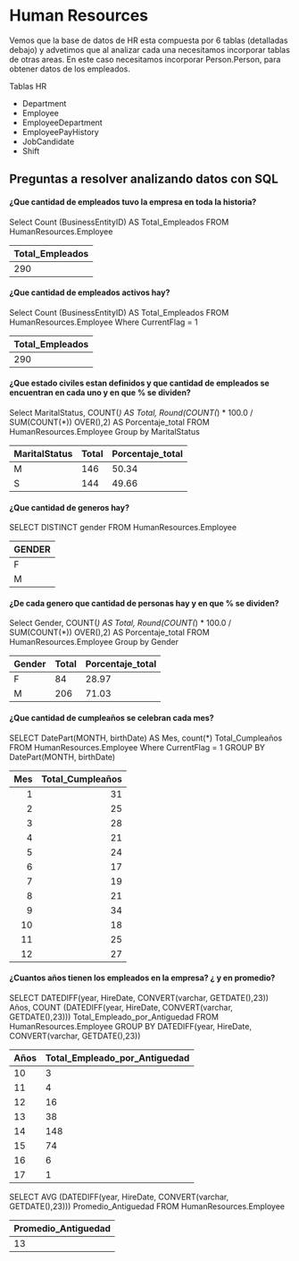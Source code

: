 # Human Resources

Vemos que la base de datos de HR esta compuesta por 6 tablas (detalladas debajo) y advetimos que al analizar cada una necesitamos incorporar tablas de otras areas. En este caso necesitamos incorporar Person.Person, para obtener datos de los empleados.

Tablas HR
* Department
* Employee
* EmployeeDepartment
* EmployeePayHistory
* JobCandidate
* Shift

## Preguntas a resolver analizando datos con SQL

#### ¿Que cantidad de empleados tuvo la empresa en toda la historia?

Select Count (BusinessEntityID) AS Total_Empleados 
FROM HumanResources.Employee

|Total_Empleados|
|---------------|
|290		|

#### ¿Que cantidad de empleados activos hay?

Select Count (BusinessEntityID) AS Total_Empleados 
FROM HumanResources.Employee
Where CurrentFlag = 1

|Total_Empleados|
|---------------|
|290		|

#### ¿Que estado civiles estan definidos y que cantidad de empleados se encuentran en cada uno y en que % se dividen?

Select MaritalStatus, 
	COUNT(*) AS Total,
	Round(COUNT(*) * 100.0 / SUM(COUNT(*)) OVER(),2) AS Porcentaje_total
FROM HumanResources.Employee
Group by MaritalStatus

| MaritalStatus | Total | Porcentaje_total |
|---------------|-------|------------------|
| M             | 146   | 50.34            |
| S             | 144   | 49.66            |

#### ¿Que cantidad de generos hay?

SELECT DISTINCT gender FROM HumanResources.Employee

|GENDER |
|-------|
|F	|
|M	|

#### ¿De cada genero que cantidad de personas hay y en que % se dividen?

Select Gender, 
		COUNT(*) AS Total,
		Round(COUNT(*) * 100.0 / SUM(COUNT(*)) OVER(),2) AS Porcentaje_total
FROM HumanResources.Employee
Group by Gender

| Gender | Total | Porcentaje_total |
|--------|-------|------------------|
| F      | 84    | 28.97            |
| M      | 206   | 71.03            |

#### ¿Que cantidad de cumpleaños se celebran cada mes?

SELECT DatePart(MONTH, birthDate) AS Mes,
	count(*) Total_Cumpleaños	
FROM HumanResources.Employee
Where CurrentFlag = 1
GROUP BY DatePart(MONTH, birthDate)

| Mes | Total_Cumpleaños |
|----:|-----------------:|
| 1   |               31 |
| 2   |               25 |
| 3   |               28 |
| 4   |               21 |
| 5   |               24 |
| 6   |               17 |
| 7   |               19 |
| 8   |               21 |
| 9   |               34 |
| 10  |               18 |
| 11  |               25 |
| 12  |               27 |

#### ¿Cuantos años tienen los empleados en la empresa? ¿ y en promedio?

SELECT 	DATEDIFF(year, HireDate, CONVERT(varchar, GETDATE(),23)) Años, 
	COUNT (DATEDIFF(year, HireDate, CONVERT(varchar, GETDATE(),23))) Total_Empleado_por_Antiguedad
FROM HumanResources.Employee
GROUP BY DATEDIFF(year, HireDate, CONVERT(varchar, GETDATE(),23))

| Años | Total_Empleado_por_Antiguedad |
|------|------------------------------|
| 10   | 3                            |
| 11   | 4                            |
| 12   | 16                           |
| 13   | 38                           |
| 14   | 148                          |
| 15   | 74                           |
| 16   | 6                            |
| 17   | 1                            |

SELECT AVG (DATEDIFF(year, HireDate, CONVERT(varchar, GETDATE(),23))) Promedio_Antiguedad
FROM HumanResources.Employee

|Promedio_Antiguedad	|
|-----------------------|
|13			|
